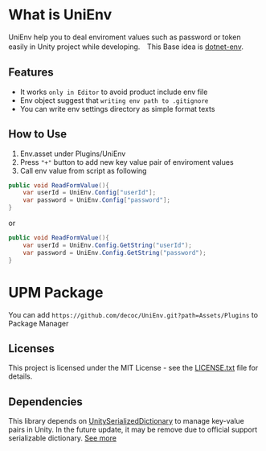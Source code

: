 # What is UniEnv

UniEnv help you to deal enviroment values such as password or token easily in Unity project while developing.　This Base idea is [dotnet-env](https://github.com/tonerdo/dotnet-env).

## Features

- It works `only in Editor` to avoid product include env file
- Env object suggest that `writing env path to .gitignore`
- You can write env settings directory as simple format texts

## How to Use

1. Env.asset under Plugins/UniEnv
2. Press `"+"` button to add new key value pair of enviroment values
3. Call env value from script as following

```cs
public void ReadFormValue(){
    var userId = UniEnv.Config["userId"];
    var password = UniEnv.Config["password"];
}
```

or

```cs
public void ReadFormValue(){
    var userId = UniEnv.Config.GetString("userId");
    var password = UniEnv.Config.GetString("password");
}
```

# UPM Package

You can add `https://github.com/decoc/UniEnv.git?path=Assets/Plugins` to Package Manager

## Licenses
This project is licensed under the MIT License - see the [LICENSE.txt](./LICENSE.txt) file for details.

## Dependencies

This library depends on [UnitySerializedDictionary](https://github.com/Prastiwar/UnitySerializedDictionary) to manage key-value pairs in Unity. In the future update, it may be remove due to official support serializable dictionary. [See more](https://forum.unity.com/threads/dictionary-serialization.915947/)
